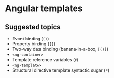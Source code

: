 # Angular templates

## Suggested topics
- Event binding (`()`)
- Property binding (`[]`)
- Two-way data binding (banana-in-a-box, `[()]`)
- `<ng-container>`
- Template reference variables (`#`)
- `<ng-template>`
- Structural directive template syntactic sugar (`*`)
